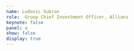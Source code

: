```yaml
---
name: Ludovic Subran
role:  Group Chief Investment Officer, Allianz
keynote: false
panel: a
show: false
display: true
---
```

